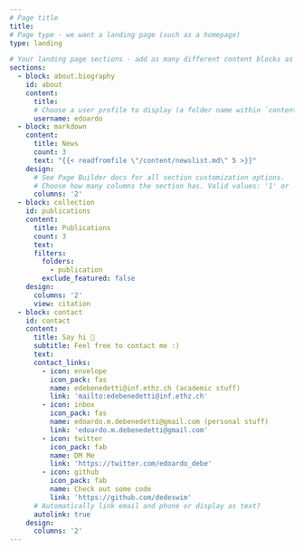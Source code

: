 ```yaml
---
# Page title
title:
# Page type - we want a landing page (such as a homepage)
type: landing

# Your landing page sections - add as many different content blocks as you like
sections:
  - block: about.biography
    id: about
    content:
      title: 
      # Choose a user profile to display (a folder name within `content/authors/`)
      username: edoardo
  - block: markdown
    content:
      title: News
      count: 3
      text: "{{< readfromfile \"/content/newslist.md\" 5 >}}"
    design:
      # See Page Builder docs for all section customization options.
      # Choose how many columns the section has. Valid values: '1' or '2'.
      columns: '2'
  - block: collection
    id: publications
    content:
      title: Publications
      count: 3
      text: 
      filters:
        folders:
          - publication
        exclude_featured: false
    design:
      columns: '2'
      view: citation
  - block: contact
    id: contact
    content:
      title: Say hi 👋
      subtitle: Feel free to contact me :)
      text: 
      contact_links:
        - icon: envelope
          icon_pack: fas
          name: edebenedetti@inf.ethz.ch (academic stuff)
          link: 'mailto:edebenedetti@inf.ethz.ch'
        - icon: inbox
          icon_pack: fas
          name: edoardo.m.debenedetti@gmail.com (personal stuff)
          link: 'edoardo.m.debenedetti@gmail.com'
        - icon: twitter
          icon_pack: fab
          name: DM Me
          link: 'https://twitter.com/edoardo_debe'
        - icon: github
          icon_pack: fab
          name: Check out some code
          link: 'https://github.com/dedeswim'
      # Automatically link email and phone or display as text?
      autolink: true
    design:
      columns: '2'
---
```

